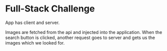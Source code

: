 # Full-Stack Challenge

App has client and server.

Images are fetched from the api and injected into the application. When the search button is clicked, another request goes to server and gets us the images which we looked for.